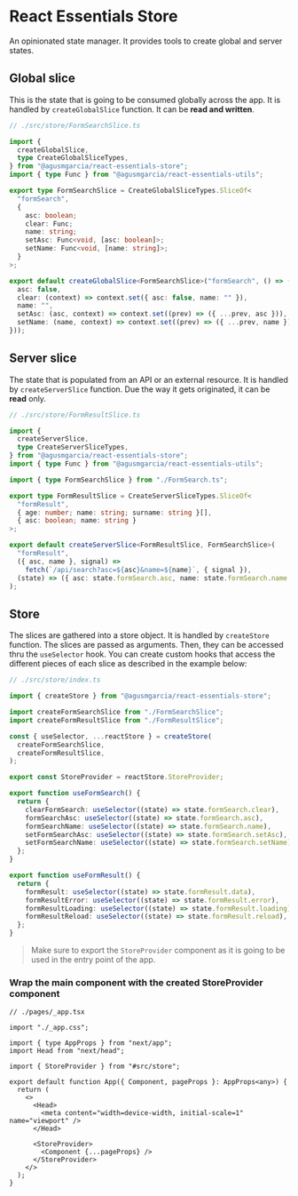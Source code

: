 # React Essentials Store

An opinionated state manager. It provides tools to create global and server states.

## Global slice

This is the state that is going to be consumed globally across the app. It is handled by `createGlobalSlice` function. It can be **read and written**.

```ts
// ./src/store/FormSearchSlice.ts

import {
  createGlobalSlice,
  type CreateGlobalSliceTypes,
} from "@agusmgarcia/react-essentials-store";
import { type Func } from "@agusmgarcia/react-essentials-utils";

export type FormSearchSlice = CreateGlobalSliceTypes.SliceOf<
  "formSearch",
  {
    asc: boolean;
    clear: Func;
    name: string;
    setAsc: Func<void, [asc: boolean]>;
    setName: Func<void, [name: string]>;
  }
>;

export default createGlobalSlice<FormSearchSlice>("formSearch", () => ({
  asc: false,
  clear: (context) => context.set({ asc: false, name: "" }),
  name: "",
  setAsc: (asc, context) => context.set((prev) => ({ ...prev, asc })),
  setName: (name, context) => context.set((prev) => ({ ...prev, name })),
}));
```

## Server slice

The state that is populated from an API or an external resource. It is handled by `createServerSlice` function. Due the way it gets originated, it can be **read** only.

```ts
// ./src/store/FormResultSlice.ts

import {
  createServerSlice,
  type CreateServerSliceTypes,
} from "@agusmgarcia/react-essentials-store";
import { type Func } from "@agusmgarcia/react-essentials-utils";

import { type FormSearchSlice } from "./FormSearch.ts";

export type FormResultSlice = CreateServerSliceTypes.SliceOf<
  "formResult",
  { age: number; name: string; surname: string }[],
  { asc: boolean; name: string }
>;

export default createServerSlice<FormResultSlice, FormSearchSlice>(
  "formResult",
  ({ asc, name }, signal) =>
    fetch(`/api/search?asc=${asc}&name=${name}`, { signal }),
  (state) => ({ asc: state.formSearch.asc, name: state.formSearch.name }),
);
```

## Store

The slices are gathered into a store object. It is handled by `createStore` function. The slices are passed as arguments. Then, they can be accessed thru the `useSelector` hook. You can create custom hooks that access the different pieces of each slice as described in the example below:

```typescript
// ./src/store/index.ts

import { createStore } from "@agusmgarcia/react-essentials-store";

import createFormSearchSlice from "./FormSearchSlice";
import createFormResultSlice from "./FormResultSlice";

const { useSelector, ...reactStore } = createStore(
  createFormSearchSlice,
  createFormResultSlice,
);

export const StoreProvider = reactStore.StoreProvider;

export function useFormSearch() {
  return {
    clearFormSearch: useSelector((state) => state.formSearch.clear),
    formSearchAsc: useSelector((state) => state.formSearch.asc),
    formSearchName: useSelector((state) => state.formSearch.name),
    setFormSearchAsc: useSelector((state) => state.formSearch.setAsc),
    setFormSearchName: useSelector((state) => state.formSearch.setName),
  };
}

export function useFormResult() {
  return {
    formResult: useSelector((state) => state.formResult.data),
    formResultError: useSelector((state) => state.formResult.error),
    formResultLoading: useSelector((state) => state.formResult.loading),
    formResultReload: useSelector((state) => state.formResult.reload),
  };
}
```

> Make sure to export the `StoreProvider` component as it is going to be used in the entry point of the app.

### Wrap the main component with the created StoreProvider component

```tsx
// ./pages/_app.tsx

import "./_app.css";

import { type AppProps } from "next/app";
import Head from "next/head";

import { StoreProvider } from "#src/store";

export default function App({ Component, pageProps }: AppProps<any>) {
  return (
    <>
      <Head>
        <meta content="width=device-width, initial-scale=1" name="viewport" />
      </Head>

      <StoreProvider>
        <Component {...pageProps} />
      </StoreProvider>
    </>
  );
}
```
